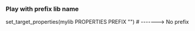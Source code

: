 
### Play with prefix lib name
set_target_properties(mylib PROPERTIES PREFIX "")     # -------> No prefix

